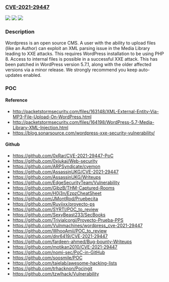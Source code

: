 ### [CVE-2021-29447](https://cve.mitre.org/cgi-bin/cvename.cgi?name=CVE-2021-29447)
![](https://img.shields.io/static/v1?label=Product&message=wordpress-develop&color=blue)
![](https://img.shields.io/static/v1?label=Version&message=n%2Fa&color=blue)
![](https://img.shields.io/static/v1?label=Vulnerability&message=%7B%22CWE-611%22%3A%22Improper%20Restriction%20of%20XML%20External%20Entity%20Reference%22%7D&color=brighgreen)

### Description

Wordpress is an open source CMS. A user with the ability to upload files (like an Author) can exploit an XML parsing issue in the Media Library leading to XXE attacks. This requires WordPress installation to be using PHP 8. Access to internal files is possible in a successful XXE attack. This has been patched in WordPress version 5.7.1, along with the older affected versions via a minor release. We strongly recommend you keep auto-updates enabled.

### POC

#### Reference
- http://packetstormsecurity.com/files/163148/XML-External-Entity-Via-MP3-File-Upload-On-WordPress.html
- http://packetstormsecurity.com/files/164198/WordPress-5.7-Media-Library-XML-Injection.html
- https://blog.sonarsource.com/wordpress-xxe-security-vulnerability/

#### Github
- https://github.com/0xRar/CVE-2021-29447-PoC
- https://github.com/0xjukai/Web-security
- https://github.com/ARPSyndicate/cvemon
- https://github.com/AssassinUKG/CVE-2021-29447
- https://github.com/AssassinUKG/Writeups
- https://github.com/EdgeSecurityTeam/Vulnerability
- https://github.com/GibzB/THM-Captured-Rooms
- https://github.com/H0j3n/EzpzCheatSheet
- https://github.com/JMontRod/Pruebecita
- https://github.com/Ruviixx/proyecto-ps
- https://github.com/SYRTI/POC_to_review
- https://github.com/SexyBeast233/SecBooks
- https://github.com/Trivialcorgi/Proyecto-Prueba-PPS
- https://github.com/Vulnmachines/wordpress_cve-2021-29447
- https://github.com/WhooAmii/POC_to_review
- https://github.com/dnr6419/CVE-2021-29447
- https://github.com/fardeen-ahmed/Bug-bounty-Writeups
- https://github.com/motikan2010/CVE-2021-29447
- https://github.com/nomi-sec/PoC-in-GitHub
- https://github.com/soosmile/POC
- https://github.com/taielab/awesome-hacking-lists
- https://github.com/trhacknon/Pocingit
- https://github.com/tzwlhack/Vulnerability

